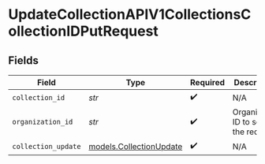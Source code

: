 # UpdateCollectionAPIV1CollectionsCollectionIDPutRequest


## Fields

| Field                                                    | Type                                                     | Required                                                 | Description                                              |
| -------------------------------------------------------- | -------------------------------------------------------- | -------------------------------------------------------- | -------------------------------------------------------- |
| `collection_id`                                          | *str*                                                    | :heavy_check_mark:                                       | N/A                                                      |
| `organization_id`                                        | *str*                                                    | :heavy_check_mark:                                       | Organization ID to scope the request                     |
| `collection_update`                                      | [models.CollectionUpdate](../models/collectionupdate.md) | :heavy_check_mark:                                       | N/A                                                      |